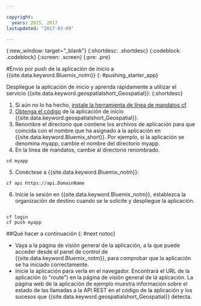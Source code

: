 ```yaml
---

copyright:
  years: 2015, 2017
lastupdated: "2017-03-09"

---
```


<!-- Attribute definitions -->
{:new_window: target="_blank"}
{:shortdesc: .shortdesc}
{:codeblock: .codeblock}
{:screen: .screen}
{:pre: .pre}

#Envío por push de la aplicación de inicio a {{site.data.keyword.Bluemix_notm}}
{: #pushing_starter_app}



Despliegue la aplicación de inicio y aprenda rápidamente a utilizar el servicio
{{site.data.keyword.geospatialshort_Geospatial}}:
{:shortdesc}

1. Si aún no lo ha hecho, [instale la herramienta de línea de mandatos cf](docs/starters/install_cli.html).
2. [Obtenga el código](https://developer.ibm.com/streamsdev/wp-content/uploads/sites/15/2017/09/geo-starter.zip) de la aplicación de inicio {{site.data.keyword.geospatialshort_Geospatial}}.
3. Renombre el directorio que contiene los archivos de aplicación para que coincida con el nombre que ha asignado a la aplicación en {{site.data.keyword.Bluemix_short}}. Por ejemplo, si la aplicación se denomina myapp, cambie el nombre del directorio myapp.
4. En la línea de mandatos, cambie al directorio renombrado.
<pre><code>cd myapp</code></pre>
5. Conéctese a {{site.data.keyword.Bluemix_notm}}:
<pre><code>cf api https://api.DomainName</code></pre>
6. Inicie la sesión en {{site.data.keyword.Bluemix_notm}}, establezca la organización de destino cuando se le solicite y despliegue la aplicación.
<pre><code>
cf login
cf push myapp
</code></pre>

##Qué hacer a continuación
{: #next notoc}

* Vaya a la página de visión general de la aplicación, a la que puede acceder desde el panel de control de {{site.data.keyword.Bluemix_notm}}, para comprobar que la aplicación se ha iniciado correctamente.
* Inicie la aplicación para verla en el navegador. Encontrará el URL de la aplicación (o "route") en la página de visión general de la aplicación. La página web de la aplicación de ejemplo muestra información sobre el estado de las llamadas a la API REST en el código de la aplicación y los sucesos que {{site.data.keyword.geospatialshort_Geospatial}} detecta.
